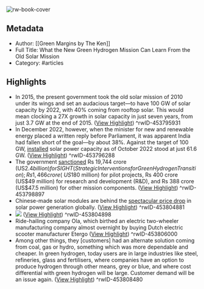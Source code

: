 ![rw-book-cover](https://readwise-assets.s3.amazonaws.com/static/images/article3.5c705a01b476.png)

## Metadata
- Author: [[Green Margins by The Ken]]
- Full Title: What the New Green Hydrogen Mission Can Learn From the Old Solar Mission
- Category: #articles

## Highlights
- In 2015, the present government took the old solar mission of 2010 under its wings and set an audacious target—to have 100 GW of solar capacity by 2022, with 40% coming from rooftop solar. This would mean clocking a 27X growth in solar capacity in just seven years, from just 3.7 GW at the end of 2015. ([View Highlight](https://read.readwise.io/read/01gpfcgn61wkjk7rwtjryt7dny))
^rwID-453795931
- In December 2022, however, when the minister for new and renewable energy placed a written reply before Parliament, it was apparent India had fallen short of the goal—by about 38%. Against the target of 100 GW, [installed](https://energy.economictimes.indiatimes.com/news/renewable/india-achieves-166gw-of-renewable-energy-capacity-till-october/96086448) solar power capacity as of October 2022 stood at just 61.6 GW. ([View Highlight](https://read.readwise.io/read/01gpfcgzxny7kt3ekn197jxd08))
^rwID-453796288
- The government [sanctioned](https://www.livemint.com/news/india/cabinet-approves-19-744-crore-green-hydrogen-mission-11672857336335.html) Rs 19,744 crore (US$2.4 billion) for SIGHT (Strategic Interventions for Green Hydrogen Transition); Rs 1,466 crore (~US$180 million) for pilot projects, Rs 400 crore (US$49 million) for research and development (R&D), and Rs 388 crore (US$47.5 million) for other mission components. ([View Highlight](https://read.readwise.io/read/01gpfcjp3vymc8zg6hqk0bss5b))
^rwID-453798897
- Chinese-made solar modules are behind the [spectacular price drop](https://www.iea.org/news/the-world-needs-more-diverse-solar-panel-supply-chains-to-ensure-a-secure-transition-to-net-zero-emissions) in solar power generation globally. ([View Highlight](https://read.readwise.io/read/01gpfcke4z7a5ekh3xyxckgxt8))
^rwID-453804881
- ![](https://the-ken.com/wp-content/uploads/2023/01/Screenshot-2023-01-10-at-5.05.18-PM.png) ([View Highlight](https://read.readwise.io/read/01gpfckh778xx7h5k7spx6trq4))
^rwID-453804898
- Ride-hailing company Ola, which birthed an electric two-wheeler manufacturing company almost overnight by buying Dutch electric scooter manufacturer Etergo ([View Highlight](https://read.readwise.io/read/01gpfcry7p19vdkb1e6c42a889))
^rwID-453806000
- Among other things, they [customers] had an alternate solution coming from coal, gas or hydro, something which was more dependable and cheaper. In green hydrogen, today users are in large industries like steel, refineries, glass and fertilisers, where companies have an option to produce hydrogen through other means, grey or blue, and where cost differential with green hydrogen will be large. Customer demand will be an issue again. ([View Highlight](https://read.readwise.io/read/01gpfcw10b63t5jgv3k8z2tw79))
^rwID-453808480
